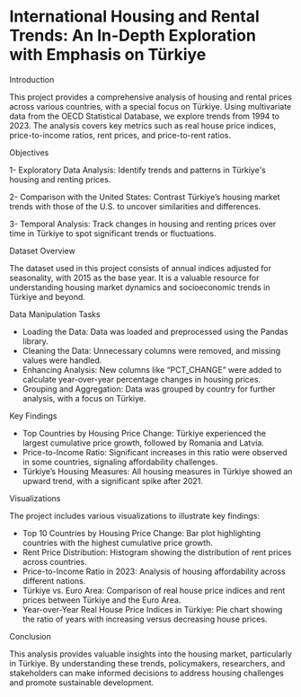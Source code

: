 # International Housing and Rental Trends: An In-Depth Exploration with Emphasis on Türkiye


Introduction

This project provides a comprehensive analysis of housing and rental prices across various countries, with a special focus on Türkiye. Using multivariate data from the OECD Statistical Database, we explore trends from 1994 to 2023. The analysis covers key metrics such as real house price indices, price-to-income ratios, rent prices, and price-to-rent ratios.


Objectives

1- Exploratory Data Analysis: Identify trends and patterns in Türkiye's housing and renting prices.

2- Comparison with the United States: Contrast Türkiye’s housing market trends with those of the U.S. to uncover similarities and differences.

3- Temporal Analysis: Track changes in housing and renting prices over time in Türkiye to spot significant trends or fluctuations.


Dataset Overview

The dataset used in this project consists of annual indices adjusted for seasonality, with 2015 as the base year. It is a valuable resource for understanding housing market dynamics and socioeconomic trends in Türkiye and beyond.


Data Manipulation Tasks

- Loading the Data: Data was loaded and preprocessed using the Pandas library.
- Cleaning the Data: Unnecessary columns were removed, and missing values were handled.
- Enhancing Analysis: New columns like “PCT_CHANGE” were added to calculate year-over-year percentage changes in housing prices.
- Grouping and Aggregation: Data was grouped by country for further analysis, with a focus on Türkiye.


Key Findings

- Top Countries by Housing Price Change: Türkiye experienced the largest cumulative price growth, followed by Romania and Latvia.
- Price-to-Income Ratio: Significant increases in this ratio were observed in some countries, signaling affordability challenges.
- Türkiye’s Housing Measures: All housing measures in Türkiye showed an upward trend, with a significant spike after 2021.


Visualizations

The project includes various visualizations to illustrate key findings:

- Top 10 Countries by Housing Price Change: Bar plot highlighting countries with the highest cumulative price growth.
- Rent Price Distribution: Histogram showing the distribution of rent prices across countries.
- Price-to-Income Ratio in 2023: Analysis of housing affordability across different nations.
- Türkiye vs. Euro Area: Comparison of real house price indices and rent prices between Türkiye and the Euro Area.
- Year-over-Year Real House Price Indices in Türkiye: Pie chart showing the ratio of years with increasing versus decreasing house prices.


Conclusion

This analysis provides valuable insights into the housing market, particularly in Türkiye. By understanding these trends, policymakers, researchers, and stakeholders can make informed decisions to address housing challenges and promote sustainable development.
